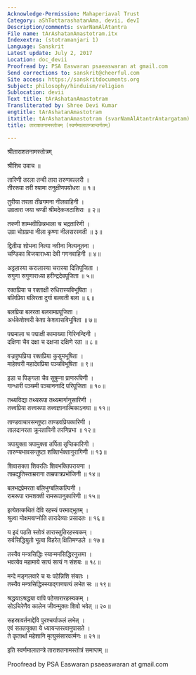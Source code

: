 ```yaml
---
Acknowledge-Permission: Mahaperiaval Trust
Category: aShTottarashatanAma, devii, devI
Description/comments: svarNamAlAtantra
File name: tArAshatanAmastotram.itx
Indexextra: (stotramanjari 1)
Language: Sanskrit
Latest update: July 2, 2017
Location: doc_devii
Proofread by: PSA Easwaran psaeaswaran at gmail.com
Send corrections to: sanskrit@cheerful.com
Site access: https://sanskritdocuments.org
Subject: philosophy/hinduism/religion
Sublocation: devii
Text title: tArAshatanAmastotram
Transliterated by: Shree Devi Kumar
engtitle: tArAshatanAmastotram
itxtitle: tArAshatanAmastotram (svarNamAlAtantrAntargatam)
title: ताराशतनामस्तोत्रम् (स्वर्णमालातन्त्रान्तर्गतम्)

---
```

  
 श्रीताराशतनामस्तोत्रम्   
  
श्रीशिव उवाच ॥  
  
तारिणी तरला तन्वी तारा तरुणवल्लरी ।  
तीररूपा तरी श्यामा तनुक्षीणपयोधरा ॥ १॥  
  
तुरीया तरला तीव्रगमना नीलवाहिनी ।  
उग्रतारा जया चण्डी श्रीमदेकजटाशिराः ॥ २॥  
  
तरुणी शाम्भवीछिन्नभाला च भद्रतारिणी ।  
उग्रा चोग्रप्रभा नीला कृष्णा नीलसरस्वती ॥ ३॥  
  
द्वितीया शोभना नित्या नवीना नित्यनूतना ।  
चण्डिका विजयाराध्या देवी गगनवाहिनी ॥ ४॥  
  
अट्टहास्या करालास्या चरास्या दितिपूजिता ।  
सगुणा सगुणाराध्या हरीन्द्रदेवपूजिता ॥ ५॥  
  
रक्तप्रिया च रक्ताक्षी रुधिरास्यविभूषिता ।  
बलिप्रिया बलिरता दुर्गा बलवती बला ॥ ६॥  
  
बलप्रिया बलरता बलरामप्रपूजिता ।  
अर्धकेशेश्वरी केशा केशवासविभूषिता ॥ ७॥  
  
पद्ममाला च पद्माक्षी कामाख्या गिरिनन्दिनी ।  
दक्षिणा चैव दक्षा च दक्षजा दक्षिणे रता ॥ ८॥  
  
वज्रपुष्पप्रिया रक्तप्रिया कुसुमभूषिता ।  
माहेश्वरी महादेवप्रिया पञ्चविभूषिता ॥ ९॥  
  
इडा च पिङ्गला चैव सुषुम्ना प्राणरूपिणी ।  
गान्धारी पञ्चमी पञ्चाननादि परिपूजिता ॥ १०॥  
  
तथ्यविद्या तथ्यरूपा तथ्यमार्गानुसारिणी ।  
तत्त्वप्रिया तत्त्वरूपा तत्त्वज्ञानात्मिकाऽनघा ॥ ११॥  
  
ताण्डवाचारसन्तुष्टा ताण्डवप्रियकारिणी ।  
तालदानरता क्रूरतापिनी तरणिप्रभा ॥ १२॥  
  
त्रपायुक्ता त्रपामुक्ता तर्पिता तृप्तिकारिणी ।  
तारुण्यभावसन्तुष्टा शक्तिर्भक्तानुरागिणी ॥ १३॥  
  
शिवासक्ता शिवरतिः शिवभक्तिपरायणा ।  
ताम्रद्युतिस्ताम्ररागा ताम्रपात्रप्रभोजिनी ॥ १४॥  
  
बलभद्रप्रेमरता बलिभुग्बलिकल्पिनी ।  
रामरूपा रामशक्ती रामरूपानुकारिणी ॥ १५॥  
  
इत्येतत्कथितं देवि रहस्यं परमाद्भुतम् ।  
श्रुत्वा मोक्षमवाप्नोति तारादेव्याः प्रसादतः ॥ १६॥  
  
य इदं पठति स्तोत्रं तारास्तुतिरहस्यकम् ।  
सर्वसिद्धियुतो भूत्वा विहरेत् क्षितिमण्डले ॥ १७॥  
  
तस्यैव मन्त्रसिद्धिः स्यान्ममसिद्धिरनुत्तमा ।  
भवत्येव महामाये सत्यं सत्यं न संशयः ॥ १८॥  
  
मन्दे मङ्गलवारे च यः पठेन्निशि संयतः ।  
तस्यैव मन्त्रसिद्धिस्स्याद्गाणपत्यं लभेत सः ॥ १९॥  
  
श्रद्धयाऽश्रद्धया वापि पठेत्तारारहस्यकम् ।  
सोऽचिरेणैव कालेन जीवन्मुक्तः शिवो भवेत् ॥ २०॥  
  
सहस्रावर्तनाद्देवि पुरश्चर्याफलं लभेत् ।  
एवं सततयुक्ता ये ध्यायन्तस्त्वामुपासते ।  
ते कृतार्था महेशानि मृत्युसंसारवर्त्मनः ॥ २१॥  
  
इति स्वर्णमालातन्त्रे ताराशतनामस्तोत्रं समाप्तम् ॥  
  
  
Proofread by PSA Easwaran psaeaswaran at gmail.com  
  
